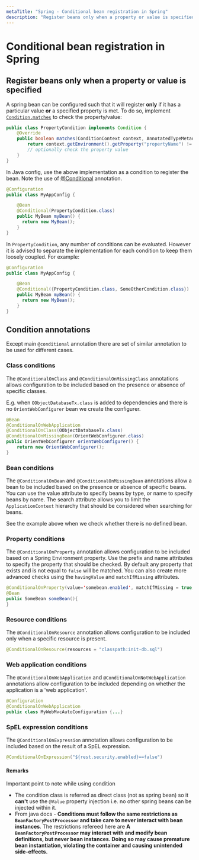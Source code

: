 ```yaml
---
metaTitle: "Spring - Conditional bean registration in Spring"
description: "Register beans only when a property or value is specified, Condition annotations"
---
```


# Conditional bean registration in Spring



## Register beans only when a property or value is specified


A spring bean can be configured such that it will register **only** if it has a particular value **or** a specified property is met. To do so, implement [`Condition.matches`](http://docs.spring.io/spring/docs/current/javadoc-api/org/springframework/context/annotation/Condition.html#matches-org.springframework.context.annotation.ConditionContext-org.springframework.core.type.AnnotatedTypeMetadata-) to check the property/value:

```java
public class PropertyCondition implements Condition {
    @Override
    public boolean matches(ConditionContext context, AnnotatedTypeMetadata metadata) {
        return context.getEnvironment().getProperty("propertyName") != null;
        // optionally check the property value
    }
}

```

In Java config, use the above implementation as a condition to register the bean. Note the use of [@Conditional](http://docs.spring.io/spring/docs/current/javadoc-api/org/springframework/context/annotation/Conditional.html) annotation.

```java
@Configuration
public class MyAppConfig {

    @Bean
    @Conditional(PropertyCondition.class)
    public MyBean myBean() {
      return new MyBean();
    }
}

```

In `PropertyCondition`, any number of conditions can be evaluated. However it is advised to separate the implementation for each condition to keep them loosely coupled. For example:

```java
@Configuration
public class MyAppConfig {

    @Bean
    @Conditional({PropertyCondition.class, SomeOtherCondition.class})
    public MyBean myBean() {
      return new MyBean();
    }
}

```



## Condition annotations


Except main `@conditional` annotation there are set of similar annotation to be used for different cases.

### Class conditions

The `@ConditionalOnClass` and `@ConditionalOnMissingClass` annotations allows configuration to be included based on the presence or absence of specific classes.

E.g. when `OObjectDatabaseTx.class` is added to dependencies and there is no `OrientWebConfigurer` bean we create the configurer.

```java
@Bean
@ConditionalOnWebApplication
@ConditionalOnClass(OObjectDatabaseTx.class)
@ConditionalOnMissingBean(OrientWebConfigurer.class)
public OrientWebConfigurer orientWebConfigurer() {
    return new OrientWebConfigurer();
}

```

### Bean conditions

The `@ConditionalOnBean` and `@ConditionalOnMissingBean` annotations allow a bean to be included based on the presence or absence of specific beans. You can use the value attribute to specify beans by type, or name to specify beans by name. The search attribute allows you to limit the `ApplicationContext` hierarchy that should be considered when searching for beans.

See the example above when we check whether there is no defined bean.

### Property conditions

The `@ConditionalOnProperty` annotation allows configuration to be included based on a Spring Environment property. Use the prefix and name attributes to specify the property that should be checked. By default any property that exists and is not equal to `false` will be matched. You can also create more advanced checks using the `havingValue` and `matchIfMissing` attributes.

```java
@ConditionalOnProperty(value='somebean.enabled', matchIfMissing = true, havingValue="yes")
@Bean 
public SomeBean someBean(){
}

```

### Resource conditions

The `@ConditionalOnResource` annotation allows configuration to be included only when a specific resource is present.

```java
@ConditionalOnResource(resources = "classpath:init-db.sql") 

```

### Web application conditions

The `@ConditionalOnWebApplication` and `@ConditionalOnNotWebApplication` annotations allow configuration to be included depending on whether the application is a 'web application'.

```java
@Configuration
@ConditionalOnWebApplication
public class MyWebMvcAutoConfiguration {...}

```

### SpEL expression conditions

The `@ConditionalOnExpression` annotation allows configuration to be included based on the result of a SpEL expression.

```java
@ConditionalOnExpression("${rest.security.enabled}==false")

```



#### Remarks


Important point to note while using condition

- The condition class is referred as direct class (not as spring bean) so it **can't** use the `@Value` property injection i.e. no other spring beans can be injected within it.
- From java docs - **Conditions must follow the same restrictions as `BeanFactoryPostProcessor` and take care to never interact with bean instances**. The restrictions refereed here are **A `BeanFactoryPostProcessor` may interact with and modify bean definitions, but never bean instances. Doing so may cause premature bean instantiation, violating the container and causing unintended side-effects.**

